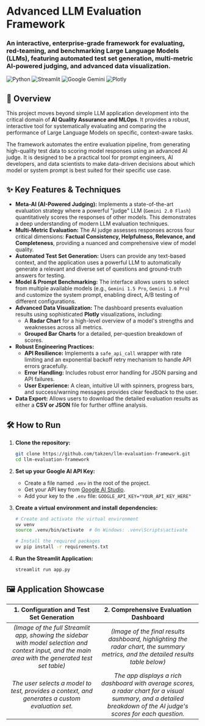 # Advanced LLM Evaluation Framework

### An interactive, enterprise-grade framework for evaluating, red-teaming, and benchmarking Large Language Models (LLMs), featuring automated test set generation, multi-metric AI-powered judging, and advanced data visualization.

![Python](https://img.shields.io/badge/Python-3.11-blue?logo=python) ![Streamlit](https://img.shields.io/badge/Streamlit-1.50.0-orange?logo=streamlit) ![Google Gemini](https://img.shields.io/badge/Google_Gemini-2.0-blue?logo=google-gemini) ![Plotly](https://img.shields.io/badge/Plotly-6.3.1-blue?logo=plotly)

## 🚀 Overview

This project moves beyond simple LLM application development into the critical domain of **AI Quality Assurance and MLOps**. It provides a robust, interactive tool for systematically evaluating and comparing the performance of Large Language Models on specific, context-aware tasks.

The framework automates the entire evaluation pipeline, from generating high-quality test data to scoring model responses using an advanced AI judge. It is designed to be a practical tool for prompt engineers, AI developers, and data scientists to make data-driven decisions about which model or system prompt is best suited for their specific use case.

## ✨ Key Features & Techniques

*   **Meta-AI (AI-Powered Judging):** Implements a state-of-the-art evaluation strategy where a powerful "judge" LLM (`Gemini 2.0 Flash`) quantitatively scores the responses of other models. This demonstrates a deep understanding of modern LLM evaluation techniques.
*   **Multi-Metric Evaluation:** The AI judge assesses responses across four critical dimensions: **Factual Consistency, Helpfulness, Relevance, and Completeness**, providing a nuanced and comprehensive view of model quality.
*   **Automated Test Set Generation:** Users can provide any text-based context, and the application uses a powerful LLM to automatically generate a relevant and diverse set of questions and ground-truth answers for testing.
*   **Model & Prompt Benchmarking:** The interface allows users to select from multiple available models (e.g., `Gemini 1.5 Pro`, `Gemini 1.0 Pro`) and customize the system prompt, enabling direct, A/B testing of different configurations.
*   **Advanced Data Visualization:** The dashboard presents evaluation results using sophisticated **Plotly** visualizations, including:
    *   A **Radar Chart** for a high-level overview of a model's strengths and weaknesses across all metrics.
    *   **Grouped Bar Charts** for a detailed, per-question breakdown of scores.
*   **Robust Engineering Practices:**
    *   **API Resilience:** Implements a `safe_api_call` wrapper with rate limiting and an exponential backoff retry mechanism to handle API errors gracefully.
    *   **Error Handling:** Includes robust error handling for JSON parsing and API failures.
    *   **User Experience:** A clean, intuitive UI with spinners, progress bars, and success/warning messages provides clear feedback to the user.
*   **Data Export:** Allows users to download the detailed evaluation results as either a **CSV or JSON** file for further offline analysis.

## 🛠️ How to Run

1.  **Clone the repository:**
    ```bash
    git clone https://github.com/takzen/llm-evaluation-framework.git
    cd llm-evaluation-framework
    ```

2.  **Set up your Google AI API Key:**
    *   Create a file named `.env` in the root of the project.
    *   Get your API key from [Google AI Studio](https://aistudio.google.com/app/apikey).
    *   Add your key to the `.env` file: `GOOGLE_API_KEY="YOUR_API_KEY_HERE"`

3.  **Create a virtual environment and install dependencies:**
    ```bash
    # Create and activate the virtual environment
    uv venv
    source .venv/bin/activate  # On Windows: .venv\Scripts\activate

    # Install the required packages
    uv pip install -r requirements.txt
    ```

4.  **Run the Streamlit Application:**
    ```bash
    streamlit run app.py
    ```

## 🖼️ Application Showcase

| 1. Configuration and Test Set Generation | 2. Comprehensive Evaluation Dashboard |
| :---: | :---: |
| *(Image of the full Streamlit app, showing the sidebar with model selection and context input, and the main area with the generated test set table)* | *(Image of the final results dashboard, highlighting the radar chart, the summary metrics, and the detailed results table below)* |
| *The user selects a model to test, provides a context, and generates a custom evaluation set.* | *The app displays a rich dashboard with average scores, a radar chart for a visual summary, and a detailed breakdown of the AI judge's scores for each question.* |